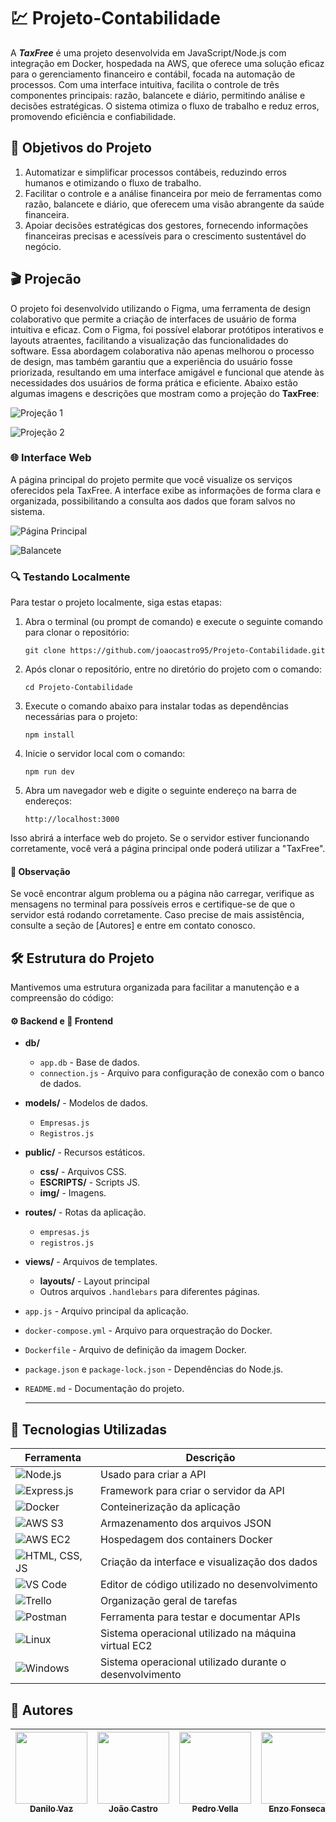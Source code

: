 # 💹 Projeto-Contabilidade


A ***TaxFree*** é uma projeto desenvolvida em JavaScript/Node.js com integração em Docker, hospedada na AWS, que oferece uma solução eficaz para o gerenciamento financeiro e contábil, focada na automação de processos. Com uma interface intuitiva, facilita o controle de três componentes principais: razão, balancete e diário, permitindo análise e decisões estratégicas. O sistema otimiza o fluxo de trabalho e reduz erros, promovendo eficiência e confiabilidade.


## 🎯 Objetivos do Projeto

1. Automatizar e simplificar processos contábeis, reduzindo erros humanos e otimizando o fluxo de trabalho.
2. Facilitar o controle e a análise financeira por meio de ferramentas como razão, balancete e diário, que oferecem uma visão abrangente da saúde financeira.
3. Apoiar decisões estratégicas dos gestores, fornecendo informações financeiras precisas e acessíveis para o crescimento sustentável do negócio.

## 🎬 Projecão

O projeto foi desenvolvido utilizando o Figma, uma ferramenta de design colaborativo que permite a criação de interfaces de usuário de forma intuitiva e eficaz. Com o Figma, foi possível elaborar protótipos interativos e layouts atraentes, facilitando a visualização das funcionalidades do software. Essa abordagem colaborativa não apenas melhorou o processo de design, mas também garantiu que a experiência do usuário fosse priorizada, resultando em uma interface amigável e funcional que atende às necessidades dos usuários de forma prática e eficiente. Abaixo estão algumas imagens e descrições que mostram como a projeção do **TaxFree**:

![Projeção 1](/public/img/print3.jpg)

![Projeção 2](/public/img/print4.jpg)

### 🌐 Interface Web

A página principal do projeto permite que você visualize os serviços oferecidos pela TaxFree. A interface exibe as informações de forma clara e organizada, possibilitando a consulta aos dados que foram salvos no sistema.

![Página Principal](/public/img/print1.png)


![Balancete](/public/img/print2.png)


### 🔍 Testando Localmente

Para testar o projeto localmente, siga estas etapas:

1. Abra o terminal (ou prompt de comando) e execute o seguinte comando para clonar o repositório:

   `git clone https://github.com/joaocastro95/Projeto-Contabilidade.git`

2. Após clonar o repositório, entre no diretório do projeto com o comando:

   `cd Projeto-Contabilidade`

3. Execute o comando abaixo para instalar todas as dependências necessárias para o projeto:

   `npm install`

4. Inicie o servidor local com o comando:

   `npm run dev`

5. Abra um navegador web e digite o seguinte endereço na barra de endereços:

   `http://localhost:3000`

Isso abrirá a interface web do projeto. Se o servidor estiver funcionando corretamente, você verá a página principal onde poderá utilizar a "TaxFree".

#### 📝 Observação
Se você encontrar algum problema ou a página não carregar, verifique as mensagens no terminal para possíveis erros e certifique-se de que o servidor está rodando corretamente. Caso precise de mais assistência, consulte a seção de [Autores] e entre em contato conosco.


## 🛠️ Estrutura do Projeto
Mantivemos uma estrutura organizada para facilitar a manutenção e a compreensão do código:

#### ⚙️ Backend e 🎨 Frontend

- **db/**
    - `app.db` - Base de dados.
    - `connection.js` - Arquivo para configuração de conexão com o banco de dados.
- **models/** - Modelos de dados.
    - `Empresas.js`
    - `Registros.js`
- **public/** - Recursos estáticos.
    - **css/** - Arquivos CSS.
    - **ESCRIPTS/** - Scripts JS.
    - **img/** - Imagens.
- **routes/** - Rotas da aplicação.
    - `empresas.js`
    - `registros.js`
- **views/** - Arquivos de templates.
    - **layouts/** - Layout principal
    - Outros arquivos `.handlebars` para diferentes páginas.
- `app.js` - Arquivo principal da aplicação.
- `docker-compose.yml` - Arquivo para orquestração do Docker.
- `Dockerfile` - Arquivo de definição da imagem Docker.
- `package.json` e `package-lock.json` - Dependências do Node.js.
- `README.md` - Documentação do projeto.

  ---
## 🚀 Tecnologias Utilizadas

| Ferramenta       | Descrição                                         |
| ---------------- | ------------------------------------------------- |
| ![Node.js](https://img.shields.io/badge/Node.js-339933?style=for-the-badge&logo=nodedotjs&logoColor=white)      | Usado para criar a API                            |
| ![Express.js](https://img.shields.io/badge/Express.js-000000?style=for-the-badge&logo=express&logoColor=white)   | Framework para criar o servidor da API            |
| ![Docker](https://img.shields.io/badge/Docker-2496ED?style=for-the-badge&logo=docker&logoColor=white)       | Conteinerização da aplicação                      |
| ![AWS S3](https://img.shields.io/badge/Amazon%20S3-569A31?style=for-the-badge&logo=amazonaws&logoColor=white)       | Armazenamento dos arquivos JSON                   |
| ![AWS EC2](https://img.shields.io/badge/Amazon%20EC2-FF9900?style=for-the-badge&logo=amazonaws&logoColor=white)      | Hospedagem dos containers Docker                  |
| ![HTML, CSS, JS](https://img.shields.io/badge/HTML%20/%20CSS%20/%20JS-000000?style=for-the-badge&logo=html5&logoColor=white) | Criação da interface e visualização dos dados     |
| ![VS Code](https://img.shields.io/badge/VS%20Code-007ACC?style=for-the-badge&logo=visual-studio-code&logoColor=white) | Editor de código utilizado no desenvolvimento     |
| ![Trello](https://img.shields.io/badge/Trello-0052CC?style=for-the-badge&logo=trello&logoColor=white)       | Organização geral de tarefas           |
| ![Postman](https://img.shields.io/badge/Postman-FF6C37?style=for-the-badge&logo=postman&logoColor=white)     | Ferramenta para testar e documentar APIs          |
| ![Linux](https://img.shields.io/badge/Linux-FCC624?style=for-the-badge&logo=linux&logoColor=black)          | Sistema operacional utilizado na máquina virtual EC2  |
| ![Windows](https://img.shields.io/badge/Windows-0078D6?style=for-the-badge&logo=windows&logoColor=white)    | Sistema operacional utilizado durante o desenvolvimento  |


## 📝 Autores

| [<img loading="lazy" src="https://avatars.githubusercontent.com/u/131407565?v=4" width=115><br><sub>Danilo Vaz</sub>](https://github.com/danilovaz7) | [<img loading="lazy" src="https://avatars.githubusercontent.com/u/132524175?v=4" width=115><br><sub>João Castro</sub>](https://github.com/joaocastro95) | [<img loading="lazy" src="https://avatars.githubusercontent.com/u/173521501?v=4" width=115><br><sub>Pedro Vella</sub>](https://github.com/PedroVella) | [<img loading="lazy" src="https://avatars.githubusercontent.com/u/157428841?v=4" width=115><br><sub>Enzo Fonseca</sub>](https://github.com/EnzoFonseca04) | [<img loading="lazy" src="https://avatars.githubusercontent.com/u/184224916?v=4" width=115><br><sub>Isaac Mxd</sub>](https://github.com/isaamxd) |
| --- | --- | --- | --- | --- |

